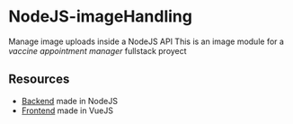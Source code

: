 #  NodeJS-imageHandling
Manage image uploads inside a NodeJS API
This is an image module for a _vaccine appointment manager_ fullstack proyect
## Resources
- [Backend](https://github.com/SashaBerkowsky/vacunatorioTP2) made in NodeJS
- [Frontend](https://github.com/SashaBerkowsky/vacunatorioNT2) made in VueJS
